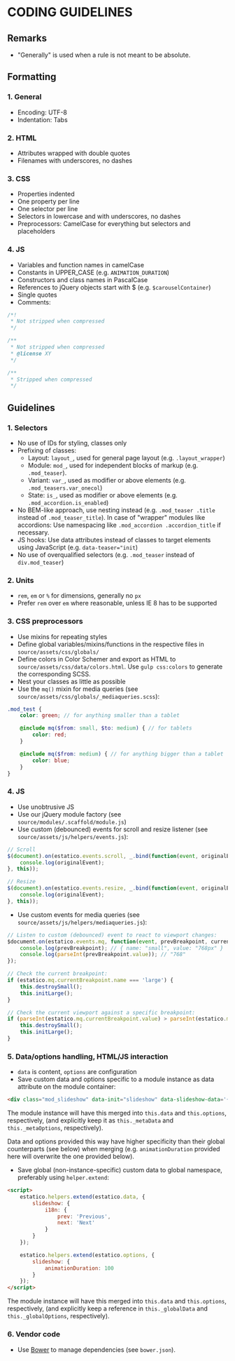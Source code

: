 # CODING GUIDELINES

## Remarks

* "Generally" is used when a rule is not meant to be absolute.


## Formatting

### 1. General
* Encoding: UTF-8
* Indentation: Tabs

### 2. HTML
* Attributes wrapped with double quotes
* Filenames with underscores, no dashes

### 3. CSS
* Properties indented
* One property per line
* One selector per line
* Selectors in lowercase and with underscores, no dashes
* Preprocessors: CamelCase for everything but selectors and placeholders

### 4. JS
* Variables and function names in camelCase
* Constants in UPPER_CASE (e.g. ```ANIMATION_DURATION```)
* Constructors and class names in PascalCase
* References to jQuery objects start with $ (e.g. ```$carouselContainer```)
* Single quotes
* Comments:

```js
/*!
 * Not stripped when compressed
 */

/**
 * Not stripped when compressed
 * @license XY
 */

/**
 * Stripped when compressed  
 */
```


## Guidelines

### 1. Selectors
* No use of IDs for styling, classes only
* Prefixing of classes:
	* Layout: ```layout_```, used for general page layout (e.g. ```.layout_wrapper```)
	* Module: ```mod_```, used for independent blocks of markup (e.g. ```.mod_teaser```). 
	* Variant: ```var_```, used as modifier or above elements (e.g. ```.mod_teasers.var_onecol```)
	* State: ```is_```, used as modifier or above elements (e.g. ```.mod_accordion.is_enabled```)
* No BEM-like approach, use nesting instead (e.g. ```.mod_teaser .title``` instead of ```.mod_teaser_title```). In case of "wrapper" modules like accordions: Use namespacing like ```.mod_accordion .accordion_title``` if necessary.
* JS hooks: Use data attributes instead of classes to target elements using JavaScript (e.g. ```data-teaser="init```)
* No use of overqualified selectors (e.g. ```.mod_teaser``` instead of ```div.mod_teaser```)

### 2. Units
* ```rem```, ```em``` or ```%``` for dimensions, generally no ```px```
* Prefer ```rem``` over ```em``` where reasonable, unless IE 8 has to be supported

### 3. CSS preprocessors
* Use mixins for repeating styles
* Define global variables/mixins/functions in the respective files in ```source/assets/css/globals/```
* Define colors in Color Schemer and export as HTML to ```source/assets/css/data/colors.html```. Use ```gulp css:colors``` to generate the corresponding SCSS.
* Nest your classes as little as possible
* Use the ```mq()``` mixin for media queries (see ```source/assets/css/globals/_mediaqueries.scss```):

```scss
.mod_test {
	color: green; // for anything smaller than a tablet

	@include mq($from: small, $to: medium) { // for tablets
		color: red;
	}

	@include mq($from: medium) { // for anything bigger than a tablet
		color: blue;
	}
}
```

### 4. JS
* Use unobtrusive JS
* Use our jQuery module factory (see ```source/modules/.scaffold/module.js```)
* Use custom (debounced) events for scroll and resize listener (see ```source/assets/js/helpers/events.js```):

```js
// Scroll
$(document).on(estatico.events.scroll, _.bind(function(event, originalEvent) {
	console.log(originalEvent);
}, this));

// Resize
$(document).on(estatico.events.resize, _.bind(function(event, originalEvent) {
	console.log(originalEvent);
}, this));
```

* Use custom events for media queries (see ```source/assets/js/helpers/mediaqueries.js```):

```js
// Listen to custom (debounced) event to react to viewport changes:
$document.on(estatico.events.mq, function(event, prevBreakpoint, currentBreakpoint) {
	console.log(prevBreakpoint); // { name: "small", value: "768px" }
	console.log(parseInt(prevBreakpoint.value)); // "768"
});

// Check the current breakpoint:
if (estatico.mq.currentBreakpoint.name === 'large') {
	this.destroySmall();
	this.initLarge();
}

// Check the current viewport against a specific breakpoint:
if (parseInt(estatico.mq.currentBreakpoint.value) > parseInt(estatico.mq.breakpoints.small)) {
	this.destroySmall();
	this.initLarge();
}
```

### 5. Data/options handling, HTML/JS interaction

* `data` is content, `options` are configuration
* Save custom data and options specific to a module instance as data attribute on the module container:

```html
<div class="mod_slideshow" data-init="slideshow" data-slideshow-data='{"items": ["Item 1", "Item 2"]}' data-slideshow-options='{"animationDuration": "100"}'></div>
```

The module instance will have this merged into `this.data` and `this.options`, respectively, (and explicitly keep it as `this._metaData` and `this._metaOptions`, respectively).

Data and options provided this way have higher specificity than their global counterparts (see below) when merging (e.g. `animationDuration` provided here will overwrite the one provided below).

* Save global (non-instance-specific) custom data to global namespace, preferably using `helper.extend`:

```html
<script>
	estatico.helpers.extend(estatico.data, {
		slideshow: {
			i18n: {
				prev: 'Previous',
				next: 'Next'
			}
		}
	});

	estatico.helpers.extend(estatico.options, {
		slideshow: {
			animationDuration: 100
		}
	});
</script>
```

The module instance will have this merged into `this.data` and `this.options`, respectively, (and explicitly keep a reference in `this._globalData` and `this._globalOptions`, respectively).

### 6. Vendor code
* Use [Bower](http://bower.io) to manage dependencies (see ```bower.json```).
